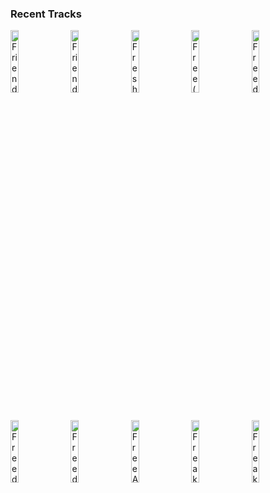 ### Recent Tracks
[<img src='https://lastfm.freetls.fastly.net/i/u/300x300/e51dd4ce70ecb13ce99161f805e50c33.png' width='16%' height='16%' alt='Friends'>](https://www.last.fm/music/sure%2bsure/_/friends)&nbsp;&nbsp;&nbsp;&nbsp;[<img src='https://lastfm.freetls.fastly.net/i/u/300x300/60937a3465b343deb5cb14c789abb93e.png' width='16%' height='16%' alt='Friends'>](https://www.last.fm/music/ella%2bhenderson/_/friends)&nbsp;&nbsp;&nbsp;&nbsp;[<img src='https://lastfm.freetls.fastly.net/i/u/300x300/4ab105c9fcafd49a22348a8cfbc7821d.png' width='16%' height='16%' alt='Fresh Squeezed'>](https://www.last.fm/music/duncan%2bfellows/_/fresh%2bsqueezed)&nbsp;&nbsp;&nbsp;&nbsp;[<img src='https://lastfm.freetls.fastly.net/i/u/300x300/0170809522a5fb778f791cd10bc315bf.png' width='16%' height='16%' alt='Free (with Drew Love)'>](https://www.last.fm/music/louis%2bthe%2bchild/_/free%2b%2528with%2bdrew%2blove%2529)&nbsp;&nbsp;&nbsp;&nbsp;[<img src='https://lastfm.freetls.fastly.net/i/u/300x300/5b273f7c16150711647e95f2a1e7c7b1.png' width='16%' height='16%' alt='Freedom (Yeah Yeah!)'>](https://www.last.fm/music/san%2bfermin/_/freedom%2b%2528yeah%2byeah%2521%2529)&nbsp;&nbsp;&nbsp;&nbsp;<br>[<img src='https://lastfm.freetls.fastly.net/i/u/300x300/dc46e978d1f1df0599a9f160b265c31e.png' width='16%' height='16%' alt='Freedom! 90'>](https://www.last.fm/music/george%2bmichael/_/freedom%2521%2b%252790)&nbsp;&nbsp;&nbsp;&nbsp;[<img src='https://lastfm.freetls.fastly.net/i/u/300x300/084c4efdd95dd33089c9eef1f84eb3c4.png' width='16%' height='16%' alt='Freedom'>](https://www.last.fm/music/kygo/_/freedom)&nbsp;&nbsp;&nbsp;&nbsp;[<img src='https://lastfm.freetls.fastly.net/i/u/300x300/16c0377b61b8575421d6d4a812d7b6fb.png' width='16%' height='16%' alt='Free Animal'>](https://www.last.fm/music/foreign%2bair/_/free%2banimal)&nbsp;&nbsp;&nbsp;&nbsp;[<img src='https://lastfm.freetls.fastly.net/i/u/300x300/e23793779c325c2753630131ec239861.png' width='16%' height='16%' alt='Freak Show'>](https://www.last.fm/music/ingrid%2bmichaelson/_/freak%2bshow)&nbsp;&nbsp;&nbsp;&nbsp;[<img src='https://lastfm.freetls.fastly.net/i/u/300x300/4538df1f3081660ad4d07618bdae9206.png' width='16%' height='16%' alt='Freaking Out'>](https://www.last.fm/music/a%2br%2bi%2bz%2bo%2bn%2ba/_/freaking%2bout)&nbsp;&nbsp;&nbsp;&nbsp;<br>